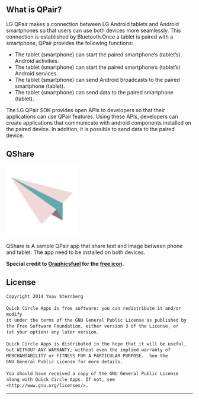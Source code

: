 ## What is QPair?

LG QPair makes a connection between LG Android tablets and Android smartphones 
so that users can use both devices more seamlessly. 
This connection is established by Bluetooth.Once a tablet is paired with a smartphone, QPair provides the following functions:
* The tablet (smartphone) can start the paired smartphone’s (tablet’s) Android activities.
* The tablet (smartphone) can start the paired smartphone’s (tablet’s) Android services.
* The tablet (smartphone) can send Android broadcasts to the paired smartphone (tablet).
* The tablet (smartphone) can send data to the paired smartphone (tablet).

The LG QPair SDK provides open APIs to developers so that their applications can use QPair features. 
Using these APIs, developers can create applications that communicate with android components installed on the paired device. 
In addition, it is possible to send data to the paired device.

## QShare

![icon](https://raw.githubusercontent.com/yoavst/QShare/master/app/src/main/res/drawable-xxxhdpi/ic_launcher.png)

QShare is A sample QPair app that share text and image between phone and tablet. 
The app need to be installed on both devices.

**Special credit to [Graphicsfuel](http://www.graphicsfuel.com/) for the [free icon](https://www.iconfinder.com/icons/143827/paper_plane_icon#size=128).**

License
-------

    Copyright 2014 Yoav Sternberg

    Quick Circle Apps is free software: you can redistribute it and/or modify
    it under the terms of the GNU General Public License as published by
    the Free Software Foundation, either version 3 of the License, or
    (at your option) any later version.

    Quick Circle Apps is distributed in the hope that it will be useful,
    but WITHOUT ANY WARRANTY; without even the implied warranty of
    MERCHANTABILITY or FITNESS FOR A PARTICULAR PURPOSE.  See the
    GNU General Public License for more details.

    You should have received a copy of the GNU General Public License
    along with Quick Circle Apps. If not, see <http://www.gnu.org/licenses/>.

---
